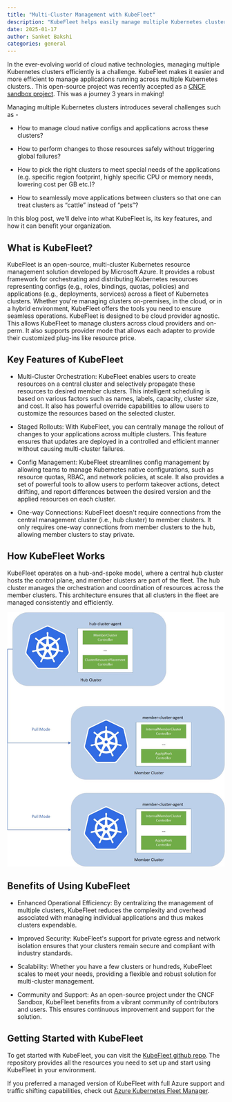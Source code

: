 ```yaml
---
title: "Multi-Cluster Management with KubeFleet"
description: "KubeFleet helps easily manage multiple Kubernetes clusters. This Microsoft-led, open source project was recently accepted as a CNCF sandbox project."
date: 2025-01-17
author: Sanket Bakshi
categories: general
---
```



In the ever-evolving world of cloud native technologies, managing multiple Kubernetes clusters efficiently is a challenge. KubeFleet makes it easier and more efficient to manage applications running across multiple Kubernetes clusters.. This open-source project was recently accepted as a [CNCF sandbox project](https://github.com/cncf/sandbox/issues/307). This was a journey 3 years in making! 

Managing multiple Kubernetes clusters introduces several challenges such as -  

* How to manage cloud native configs and applications across these clusters? 

* How to perform changes to those resources safely without triggering global failures? 

* How to pick the right clusters to meet special needs of the applications (e.g. specific region footprint, highly specific CPU or memory needs, lowering cost per GB etc.)? 

* How to seamlessly move applications between clusters so that one can treat clusters as “cattle” instead of “pets”? 

In this blog post, we'll delve into what KubeFleet is, its key features, and how it can benefit your organization. 

## What is KubeFleet? 

KubeFleet is an open-source, multi-cluster Kubernetes resource management solution developed by Microsoft Azure. It provides a robust framework for orchestrating and distributing Kubernetes resources representing configs (e.g., roles, bindings, quotas, policies) and applications (e.g., deployments, services) across a fleet of Kubernetes clusters. Whether you're managing clusters on-premises, in the cloud, or in a hybrid environment, KubeFleet offers the tools you need to ensure seamless operations. 
KubeFleet is designed to be cloud provider agnostic. This allows KubeFleet to manage clusters across cloud providers and on-perm. It also supports provider mode that allows each adapter to provide their customized plug-ins like resource price.

## Key Features of KubeFleet 

 * Multi-Cluster Orchestration: KubeFleet enables users to create resources on a central cluster and selectively propagate these resources to desired member clusters. This intelligent scheduling is based on various factors such as names, labels, capacity, cluster size, and cost. It also has powerful override capabilities to allow users to customize the resources based on the selected cluster. 

 * Staged Rollouts: With KubeFleet, you can centrally manage the rollout of changes to your applications across multiple clusters. This feature ensures that updates are deployed in a controlled and efficient manner without causing multi-cluster failures. 

 * Config Management: KubeFleet streamlines config management by allowing teams to manage Kubernetes native configurations, such as resource quotas, RBAC, and network policies, at scale. It also provides a set of powerful tools to allow users to perform takeover actions, detect drifting, and report differences between the desired version and the applied resources on each cluster. 

 * One-way Connections: KubeFleet doesn't require connections from the central management cluster (i.e., hub cluster) to member clusters. It only requires one-way connections from member clusters to the hub, allowing member clusters to stay private. 

 

## How KubeFleet Works 

KubeFleet operates on a hub-and-spoke model, where a central hub cluster hosts the control plane, and member clusters are part of the fleet. The hub cluster manages the orchestration and coordination of resources across the member clusters. This architecture ensures that all clusters in the fleet are managed consistently and efficiently. 

![KubeFleet Architecture!](https://github.com/Azure/fleet/raw/main/docs/concepts/Components/architecture.jpg)


## Benefits of Using KubeFleet 

 * Enhanced Operational Efficiency: By centralizing the management of multiple clusters, KubeFleet reduces the complexity and overhead associated with managing individual applications and thus makes clusters expendable. 

 * Improved Security: KubeFleet's support for private egress and network isolation ensures that your clusters remain secure and compliant with industry standards. 

 * Scalability: Whether you have a few clusters or hundreds, KubeFleet scales to meet your needs, providing a flexible and robust solution for multi-cluster management. 

 * Community and Support: As an open-source project under the CNCF Sandbox, KubeFleet benefits from a vibrant community of contributors and users. This ensures continuous improvement and support for the solution. 

 

## Getting Started with KubeFleet 

To get started with KubeFleet, you can visit the [KubeFleet github repo](https://github.com/Azure/fleet). The repository provides all the resources you need to set up and start using KubeFleet in your environment. 

If you preferred a managed version of KubeFleet with full Azure support and traffic shifting capabilities, check out [Azure Kubernetes Fleet Manager](https://learn.microsoft.com/azure/kubernetes-fleet/overview).